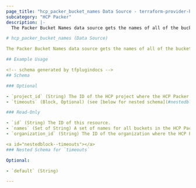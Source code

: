 ```yaml
---
page_title: "hcp_packer_bucket_names Data Source - terraform-provider-hcp"
subcategory: "HCP Packer"
description: |-
  The Packer Bucket Names data source gets the names of all of the buckets in a single HCP Packer registry.

# hcp_packer_bucket_names (Data Source)

The Packer Bucket Names data source gets the names of all of the buckets in a single HCP Packer registry.

## Example Usage

<!-- schema generated by tfplugindocs -->
## Schema

### Optional

- `project_id` (String) The ID of the HCP project where the HCP Packer registry is located.
- `timeouts` (Block, Optional) (see [below for nested schema](#nestedblock--timeouts))

### Read-Only

- `id` (String) The ID of this resource.
- `names` (Set of String) A set of names for all buckets in the HCP Packer registry.
- `organization_id` (String) The ID of the organization where the HCP Packer registry is located.

<a id="nestedblock--timeouts"></a>
### Nested Schema for `timeouts`

Optional:

- `default` (String)

---
```

